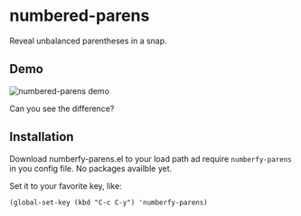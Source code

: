 # numbered-parens

Reveal unbalanced parentheses in a snap.

## Demo

![numbered-parens demo](https://gitlab.com/marcofognog/numbered-parens/blob/master/demo.gif)

Can you see the difference?

## Installation

Download numberfy-parens.el to your load path ad require `numberfy-parens` in you config file. No packages availble yet.

Set it to your favorite key, like:

`(global-set-key (kbd "C-c C-y") 'numberfy-parens)`